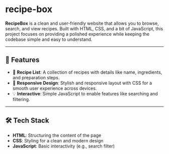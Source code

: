 # recipe-box

**RecipeBox** is a clean and user-friendly website that allows you to browse, search, and view recipes. Built with HTML, CSS, and a bit of JavaScript, this project focuses on providing a polished experience while keeping the codebase simple and easy to understand.

---

## 🌟 Features

- 📜 **Recipe List**: A collection of recipes with details like name, ingredients, and preparation steps.
- 🎨 **Responsive Design**: Stylish and responsive layout with CSS for a smooth user experience across devices.
- 💡 **Interactive**: Simple JavaScript to enable features like searching and filtering.

---

## 🛠️ Tech Stack

- **HTML**: Structuring the content of the page
- **CSS**: Styling for a clean and modern design
- **JavaScript**: Basic interactivity (e.g., search filter)
